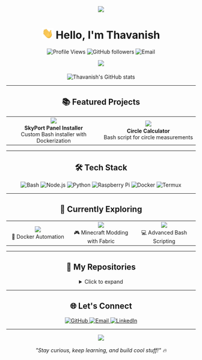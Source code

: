 
<div align="center">
  <img src="https://capsule-render.vercel.app/api?type=waving&color=gradient&height=200&section=header&text=THAVANISH&fontSize=80&fontAlignY=35&animation=twinkling&fontColor=gradient" />
</div>

<h1 align="center">
  <img src="https://raw.githubusercontent.com/ABSphreak/ABSphreak/master/gifs/Hi.gif" width="30px"/> Hello, I'm Thavanish
</h1>

<p align="center">
  <img src="https://komarev.com/ghpvc/?username=Thavanish&color=blueviolet&style=flat-square" alt="Profile Views" />
  <img src="https://img.shields.io/github/followers/Thavanish?label=Follow&style=social" alt="GitHub followers" />
  <img src="https://img.shields.io/badge/Email-thegreenflame1507@gmail.com-purple?style=flat-square&logo=gmail" alt="Email" />
</p>

<div align="center">
  <img src="https://github-readme-streak-stats.herokuapp.com/?user=Thavanish&theme=radical&hide_border=true" />
</div>

<br>

<div align="center">
  <img src="https://github-readme-stats.vercel.app/api?username=Thavanish&show_icons=true&theme=radical&hide_border=true" alt="Thavanish's GitHub stats" />
</div>

---

<h2 align="center">📚 Featured Projects</h2>

<div align="center">
  <table>
    <tr>
      <td align="center" width="33%">
        <img src="https://img.icons8.com/color/48/000000/docker.png" width="50px"/>
        <br />
        <b>SkyPort Panel Installer</b>
        <br />
        Custom Bash installer with Dockerization
      </td>
      <td align="center" width="33%">
        <img src="https://img.icons8.com/color/48/000000/minecraft.png" width="50px"/>
        <br />
        <b>Circle Calculator</b>
        <br />
        Bash script for circle measurements
      </td>
    </tr>
  </table>
</div>

---

<h2 align="center">🛠️ Tech Stack</h2>

<div align="center">
  <img src="https://img.shields.io/badge/-Bash-121011?style=for-the-badge&logo=gnu-bash&logoColor=white" alt="Bash" />
  <img src="https://img.shields.io/badge/-Node.js-339933?style=for-the-badge&logo=node.js&logoColor=white" alt="Node.js" />
  <img src="https://img.shields.io/badge/-Python-3776AB?style=for-the-badge&logo=python&logoColor=white" alt="Python" />
  <img src="https://img.shields.io/badge/-Raspberry%20Pi-C51A4A?style=for-the-badge&logo=raspberry-pi&logoColor=white" alt="Raspberry Pi" />
  <img src="https://img.shields.io/badge/-Docker-2496ED?style=for-the-badge&logo=docker&logoColor=white" alt="Docker" />
  <img src="https://img.shields.io/badge/-Termux-000000?style=for-the-badge&logo=termux&logoColor=white" alt="Termux" />
</div>

---

<h2 align="center">🌱 Currently Exploring</h2>

<div align="center">
  <table>
    <tr>
      <td align="center" width="33%">
        <img src="https://img.icons8.com/color/48/000000/docker.png" width="50px"/>
        <br />
        🐳 Docker Automation
      </td>
      <td align="center" width="33%">
        <img src="https://img.icons8.com/color/48/000000/minecraft.png" width="50px"/>
        <br />
        🎮 Minecraft Modding with Fabric
      </td>
      <td align="center" width="33%">
        <img src="https://img.icons8.com/color/48/000000/console.png" width="50px"/>
        <br />
        💻 Advanced Bash Scripting
      </td>
    </tr>
  </table>
</div>

---

<h2 align="center">📂 My Repositories</h2>

<details>
<summary align="center">Click to expand</summary>

<div align="center">
  <!-- REPO_LIST_START -->
  <!-- This section will be automatically updated by the GitHub Action -->
  <!-- REPO_LIST_END -->
</div>

</details>

---

<h2 align="center">🌐 Let's Connect</h2>

<div align="center">
  <a href="https://github.com/Thavanish">
    <img src="https://img.shields.io/badge/GitHub-@Thavanish-181717?style=for-the-badge&logo=github" alt="GitHub" />
  </a>
  <a href="mailto:thegreenflame1507@gmail.com">
    <img src="https://img.shields.io/badge/Email-thegreenflame1507@gmail.com-D14836?style=for-the-badge&logo=gmail&logoColor=white" alt="Email" />
  </a>
  <a href="https://linkedin.com">
    <img src="https://img.shields.io/badge/LinkedIn-Connect-0077B5?style=for-the-badge&logo=linkedin" alt="LinkedIn" />
  </a>
</div>

---

<div align="center">
  <img src="https://capsule-render.vercel.app/api?type=waving&color=gradient&height=100&section=footer" />
</div>

<p align="center">
  <i>"Stay curious, keep learning, and build cool stuff!" 🔥</i>
</p>
